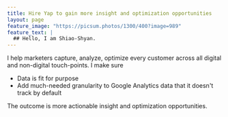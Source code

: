```yaml
---
title: Hire Yap to gain more insight and optimization opportunities
layout: page
feature_image: "https://picsum.photos/1300/400?image=989"
feature_text: |
  ## Hello, I am Shiao-Shyan.
---
```


I help marketers capture, analyze, optimize every customer across all digital and non-digital touch-points. I make sure 

- Data is fit for purpose
- Add much-needed granularity to Google Analytics data that it doesn't track by default

The outcome is more actionable insight and optimization opportunities. 

